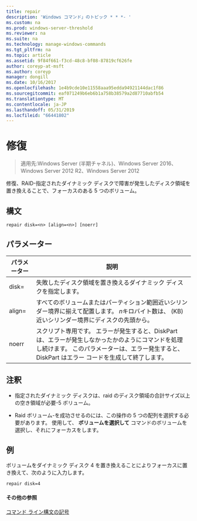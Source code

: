 ```yaml
---
title: repair
description: 'Windows コマンド」のトピック * * *- '
ms.custom: na
ms.prod: windows-server-threshold
ms.reviewer: na
ms.suite: na
ms.technology: manage-windows-commands
ms.tgt_pltfrm: na
ms.topic: article
ms.assetid: 9f84f661-f3cd-48c8-bf08-87819cf626fe
author: coreyp-at-msft
ms.author: coreyp
manager: dongill
ms.date: 10/16/2017
ms.openlocfilehash: 1e4b9cde10e11558aaa95edda94921144dac1f86
ms.sourcegitcommit: eaf071249b6eb6b1a758b38579a2d87710abfb54
ms.translationtype: MT
ms.contentlocale: ja-JP
ms.lasthandoff: 05/31/2019
ms.locfileid: "66441802"
---
```

# <a name="repair"></a>修復

>適用先:Windows Server (半期チャネル)、Windows Server 2016、Windows Server 2012 R2、Windows Server 2012

修復、RAID\-指定されたダイナミック ディスクで障害が発生したディスク領域を置き換えることで、フォーカスのある 5 つのボリューム。  
  
  
  
## <a name="syntax"></a>構文  
  
```  
repair disk=<n> [align=<n>] [noerr]  
```  
  
## <a name="parameters"></a>パラメーター  
  
| パラメーター  |                                                                                             説明                                                                                              |
|------------|------------------------------------------------------------------------------------------------------------------------------------------------------------------------------------------------------|
| disk\=<n>  |                                                                 失敗したディスク領域を置き換えるダイナミック ディスクを指定します。                                                                 |
| align\=<n> |          すべてのボリュームまたはパーティション範囲近いシリンダー境界に揃えて配置します。 *n*キロバイト数は、 \(KB\)近いシリンダー境界にディスクの先頭から。           |
|   noerr    | スクリプト専用です。 エラーが発生すると、DiskPart は、エラーが発生しなかったかのようにコマンドを処理し続けます。 このパラメーターは、エラー発生すると、DiskPart はエラー コードを生成して終了します。 |
  
## <a name="remarks"></a>注釈  
  
-   指定されたダイナミック ディスクは、raid のディスク領域の合計サイズ以上の空き領域が必要\-5 ボリューム。  
  
-   Raid ボリューム\-を成功させるのには、この操作の 5 つの配列を選択する必要があります。 使用して、 **ボリュームを選択して** コマンドのボリュームを選択し、それにフォーカスをします。  
  
## <a name="BKMK_examples"></a>例  
ボリュームをダイナミック ディスク 4 を置き換えることによりフォーカスに置き換えて、次のように入力します。  
  
```  
repair disk=4  
```  
  
#### <a name="additional-references"></a>その他の参照  
[コマンド ライン構文の記号](command-line-syntax-key.md)  
  

  

